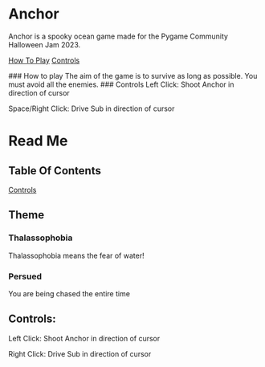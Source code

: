 # Anchor
Anchor is a spooky ocean game made for the Pygame Community Halloween Jam 2023.

[How To Play](HowToPlay)
[Controls](Controls)



<a name="HowToPlay" />
### How to play
The aim of the game is to survive as long as possible.
You must avoid all the enemies.

<a name="Controls" />
### Controls
Left Click: Shoot Anchor in direction of cursor

Space/Right Click: Drive Sub in direction of cursor




# Read Me

## Table Of Contents


[Controls](#Controls)





## Theme

### Thalassophobia

Thalassophobia means the fear of water!


### Persued

You are being chased the entire time

<a name="#Controls" />

## Controls:
Left Click: Shoot Anchor in direction of cursor

Right Click: Drive Sub in direction of cursor


